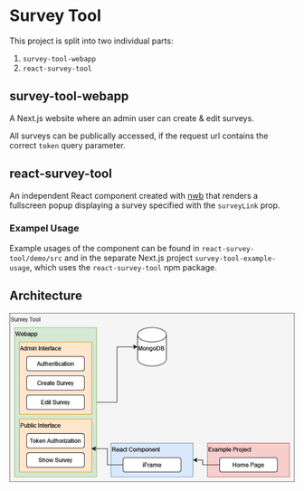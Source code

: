 # Survey Tool

This project is split into two individual parts:

1. `survey-tool-webapp`
2. `react-survey-tool`

## survey-tool-webapp

A Next.js website where an admin user can create & edit surveys.

All surveys can be publically accessed, if the request url contains the correct `token` query parameter.

## react-survey-tool

An independent React component created with [nwb](https://github.com/insin/nwb) that renders a fullscreen popup displaying a survey specified with the `surveyLink` prop.

### Exampel Usage

Example usages of the component can be found in `react-survey-tool/demo/src` and in the separate Next.js project `survey-tool-example-usage`, which uses the `react-survey-tool` npm package.

## Architecture

![Architecture](./assets/architecture.jpg)
